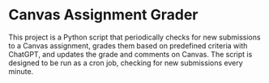 # Canvas Assignment Grader

This project is a Python script that periodically checks for new submissions to a Canvas assignment, grades them based on predefined criteria with ChatGPT, and updates the grade and comments on Canvas. The script is designed to be run as a cron job, checking for new submissions every minute.